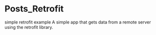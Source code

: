 # Posts_Retrofit
simple retrofit example
A simple app that gets data from a remote server using the retrofit library.
